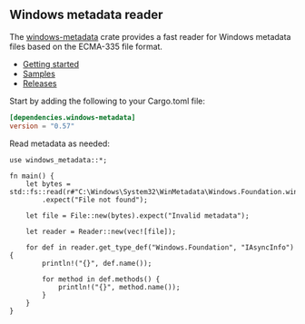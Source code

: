 ## Windows metadata reader

The [windows-metadata](https://crates.io/crates/windows-metadata) crate provides a fast reader for Windows metadata files based on the ECMA-335 file format.

* [Getting started](https://kennykerr.ca/rust-getting-started/)
* [Samples](https://github.com/microsoft/windows-rs/tree/0.57.0/crates/samples)
* [Releases](https://github.com/microsoft/windows-rs/releases)

Start by adding the following to your Cargo.toml file:

```toml
[dependencies.windows-metadata]
version = "0.57"
```

Read metadata as needed:

```rust,no_run
use windows_metadata::*;

fn main() {
    let bytes = std::fs::read(r#"C:\Windows\System32\WinMetadata\Windows.Foundation.winmd"#)
        .expect("File not found");

    let file = File::new(bytes).expect("Invalid metadata");

    let reader = Reader::new(vec![file]);

    for def in reader.get_type_def("Windows.Foundation", "IAsyncInfo") {
        println!("{}", def.name());

        for method in def.methods() {
            println!("{}", method.name());
        }
    }
}
```
